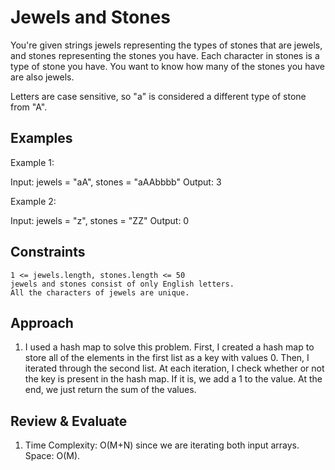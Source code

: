 # Jewels and Stones

You're given strings jewels representing the types of stones that are jewels, and stones representing the stones you have. Each character in stones is a type of stone you have. You want to know how many of the stones you have are also jewels.

Letters are case sensitive, so "a" is considered a different type of stone from "A".

## Examples

Example 1:

Input: jewels = "aA", stones = "aAAbbbb"
Output: 3

Example 2:

Input: jewels = "z", stones = "ZZ"
Output: 0

## Constraints

    1 <= jewels.length, stones.length <= 50
    jewels and stones consist of only English letters.
    All the characters of jewels are unique.

## Approach
1. I used a hash map to solve this problem. First, I created a hash map to store all of the elements in the first list as a key with values 0. Then, I iterated through the second list. At each iteration, I check whether or not the key is present in the hash map. If it is, we add a 1 to the value. At the end, we just return the sum of the values. 

## Review & Evaluate
1. Time Complexity: O(M+N) since we are iterating both input arrays. Space: O(M).